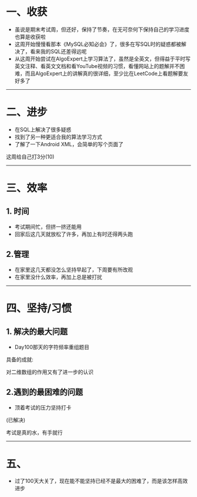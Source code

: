 # 一、收获

- 虽说是期末考试周，但还好，保持了节奏，在无可奈何下保持自己的学习进度也算是收获啦
- 这周开始慢慢看那本《MySQL必知必会》了，很多在写SQL时的疑惑都被解决了，看来我的SQL还差得远呢
- 从这周开始尝试在AlgoExpert上学习算法了，虽然是全英文，但得益于平时写英文注释、看英文文档和看YouTube视频的习惯，看懂网站上的题解并不困难，而且AlgoExpert上的讲解真的很详细，至少比在LeetCode上看题解要友好多了

****









# 二、进步

- 在SQL上解决了很多疑惑
- 找到了另一种更适合我的算法学习方式
- 了解了一下Android XML，会简单的写个页面了

这周给自己打3分(10)

****















# 三、效率



## 1. 时间

- 考试期间忙，但挤一挤还能用
- 回家后这几天就放松了许多，再加上有时还得两头跑







## 2.管理

- 在家里这几天都没怎么坚持早起了，下周要有所改观
- 在家里没什么效率，再加上总是被打扰

****











# 四、坚持/习惯



## 1. 解决的最大问题

- Day100那天的字符频率重组题目



具备的成就:

对二维数组的作用又有了进一步的认识







## 2.遇到的最困难的问题

- 顶着考试的压力坚持打卡

(已解决)

考试是真的水，有手就行

****











# 五、

- 过了100天大关了，现在能不能坚持已经不是最大的困难了，而是该怎样高效进步















